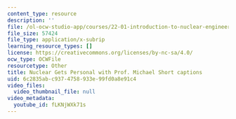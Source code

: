```yaml
---
content_type: resource
description: ''
file: /ol-ocw-studio-app/courses/22-01-introduction-to-nuclear-engineering-and-ionizing-radiation-fall-2016/fLKNjWXk71s_captions.webvtt
file_size: 57424
file_type: application/x-subrip
learning_resource_types: []
license: https://creativecommons.org/licenses/by-nc-sa/4.0/
ocw_type: OCWFile
resourcetype: Other
title: Nuclear Gets Personal with Prof. Michael Short captions
uid: 6c2835ab-c937-4758-933e-99fd0a8e91c4
video_files:
  video_thumbnail_file: null
video_metadata:
  youtube_id: fLKNjWXk71s
---
```

